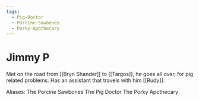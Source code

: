 ```yaml
---
tags:
  - Pig-Doctor
  - Porcine-Sawbones
  - Porky-Apothecary
---
```

# Jimmy P 

Met on the road from [[Bryn Shander]] to [[Targos]], he goes all over, for pig related problems. Has an assistant that travels with him [[Rudy]].

Aliases:
The Porcine Sawbones
The Pig Doctor
The Porky Apothecary